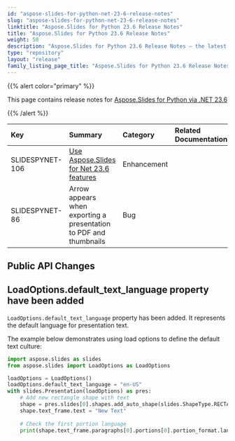```yaml
---
id: "aspose-slides-for-python-net-23-6-release-notes"
slug: "aspose-slides-for-python-net-23-6-release-notes"
linktitle: "Aspose.Slides for Python 23.6 Release Notes"
title: "Aspose.Slides for Python 23.6 Release Notes"
weight: 50
description: "Aspose.Slides for Python 23.6 Release Notes – the latest updates and fixes."
type: "repository"
layout: "release"
family_listing_page_title: "Aspose.Slides for Python 23.6 Release Notes"
---
```


{{% alert color="primary" %}} 

This page contains release notes for [Aspose.Slides for Python via .NET 23.6](https://pypi.org/project/Aspose.Slides/23.6/)

{{% /alert %}} 

|**Key**|**Summary**|**Category**|**Related Documentation**|
| :- | :- | :- | :- |
|SLIDESPYNET-106|[Use Aspose.Slides for Net 23.6 features](/slides/net/release-notes/2023/aspose-slides-for-net-23-6-release-notes/)|Enhancement| |
|SLIDESPYNET-86|Arrow appears when exporting a presentation to PDF and thumbnails|Bug| |

## Public API Changes ##

## LoadOptions.default_text_language property have been added ##

`LoadOptions.default_text_language` property has been added. It represents the default language for presentation text.

The example below demonstrates using load options to define the default text culture:

``` python
import aspose.slides as slides
from aspose.slides import LoadOptions as LoadOptions

loadOptions = LoadOptions()
loadOptions.default_text_language = "en-US"
with slides.Presentation(loadOptions) as pres:
    # Add new rectangle shape with text
    shape = pres.slides[0].shapes.add_auto_shape(slides.ShapeType.RECTANGLE, 50, 50, 150, 50)
    shape.text_frame.text = "New Text"
    
    # Check the first portion language
    print(shape.text_frame.paragraphs[0].portions[0].portion_format.language_id)
```